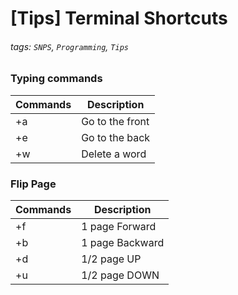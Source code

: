 # [Tips] Terminal Shortcuts

###### tags: `SNPS`, `Programming`, `Tips`

### Typing commands

| Commands | Description     |
| -------- | --------------- |
| <ctrl>+a | Go to the front |
| <ctrl>+e | Go to the back  |
| <ctrl>+w | Delete a word   |

### Flip Page

| Commands | Description     |
| -------- | --------------- |
| <ctrl>+f | 1 page Forward  |
| <ctrl>+b | 1 page Backward |
| <ctrl>+d | 1/2 page UP     |
| <ctrl>+u | 1/2 page DOWN   |
